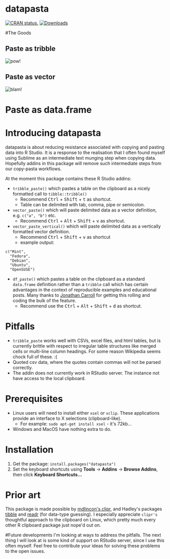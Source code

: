 # datapasta 
[![CRAN status.](http://www.r-pkg.org/badges/version/datapasta)](http://www.r-pkg.org/pkg/datapasta)
[![Downloads](http://cranlogs.r-pkg.org/badges/datapasta)](https://CRAN.R-project.org/package=datapasta)

#The Goods
## Paste as tribble
![pow!](https://raw.githubusercontent.com/milesmcbain/datapasta/master/inst/media/tribble_paste.gif)

## Paste as vector 
![blam!](https://raw.githubusercontent.com/milesmcbain/datapasta/master/inst/media/vector_paste.gif)

# Paste as data.frame


# Introducing datapasta

datapasta is about reducing resistance associated with copying and pasting data into R Studio. It is a response to the realisation that I often found myself using Sublime as an intermediate text munging step when copying data. Hopefully addins in this package will remove such intermediate steps from our copy-pasta workflows.  

At the moment this package contains these R Studio addins:
* `tribble_paste()` which pastes a table on the clipboard as a nicely formatted call to `tibble::tribble()`
    - Recommend <kbd>Ctrl</kbd> + <kbd>Shift</kbd> + <kbd>t</kbd> as shortcut.
    - Table can be delimited with tab, comma, pipe or semicolon. 
* `vector_paste()` which will paste delimited data as a vector definition, e.g. `c("a", "b")` etc.
    - Recommend <kbd>Ctrl</kbd> + <kbd>Alt</kbd> + <kbd>Shift</kbd> + <kbd>v</kbd> as shortcut.
* `vector_paste_vertical()` which will paste delimited data as a vertically formatted vector definition.
    - Recommend <kbd>Ctrl</kbd> + <kbd>Shift</kbd> + <kbd>v</kbd> as shortcut 
    - example output:
```
c("Mint",
  "Fedora",
  "Debian",
  "Ubuntu",
  "OpenSUSE")
```
* `df_paste()` which pastes a table on the clipboard as a standard `data.frame` definition rather than a `tribble` call which has certain advantages  in the context of reproducible examples and educational posts. Many thanks to [Jonathan Carroll](https://github.com/jonocarroll) for getting this rolling and coding the bulk of the feature.
    - Recommend use the <kbd>Ctrl</kbd> + <kbd>Alt</kbd> + <kbd>Shift</kbd> + <kbd>d</kbd> as shortcut.
    
# Pitfalls
* `tribble_paste` works well with CSVs, excel files, and html tables, but is currently brittle with respect to irregular table structures like merged cells or multi-line column headings. For some reason Wikipedia seems chock full of these. :(
* Quoted csv data, where the quotes contain commas will not be parsed correctly.
* The addin does not currently work in RStudio server. The instance not have access to the local clipboard.

# Prerequisites
* Linux users will need to install either `xsel` or `xclip`. These applications provide an interface to X selections (clipboard-like).
    - For example: `sudo apt-get install xsel` - it's 72kb...
* Windows and MacOS have nothing extra to do.


# Installation

1. Get the package: `install.packages("datapasta")`
2. Set the keyboard shortcuts using **Tools** -> **Addins** -> **Browse Addins**, then click **Keyboard Shortcuts...**

# Prior art

This package is made possible by [mdlincon's clipr](https://github.com/mdlincoln/clipr), and Hadley's packages [tibble](https://github.com/hadley/tibble) and [readr](https://github.com/hadley/tibble) (for data-type guessing). I especially appreciate `clipr's` thoughtful approach to the clipboard on Linux, which pretty much every other R clipboard package just nope'd out on.

#Future developments
I'm looking at ways to address the pitfalls. The next thing I will look at is some kind of support on RStudio server, since I use this often myself. Feel free to contribute your ideas for solving these problems to the open issues.


